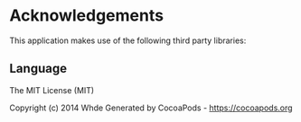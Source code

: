 # Acknowledgements
This application makes use of the following third party libraries:

## Language

The MIT License (MIT)

Copyright (c) 2014 Whde
Generated by CocoaPods - https://cocoapods.org
